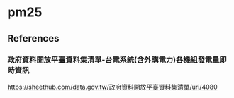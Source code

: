 # pm25

## References
### 政府資料開放平臺資料集清單-台電系統(含外購電力)各機組發電量即時資訊
<https://sheethub.com/data.gov.tw/政府資料開放平臺資料集清單/uri/4080>